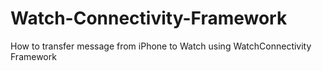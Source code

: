 # Watch-Connectivity-Framework
How to transfer message from iPhone to Watch using WatchConnectivity Framework
